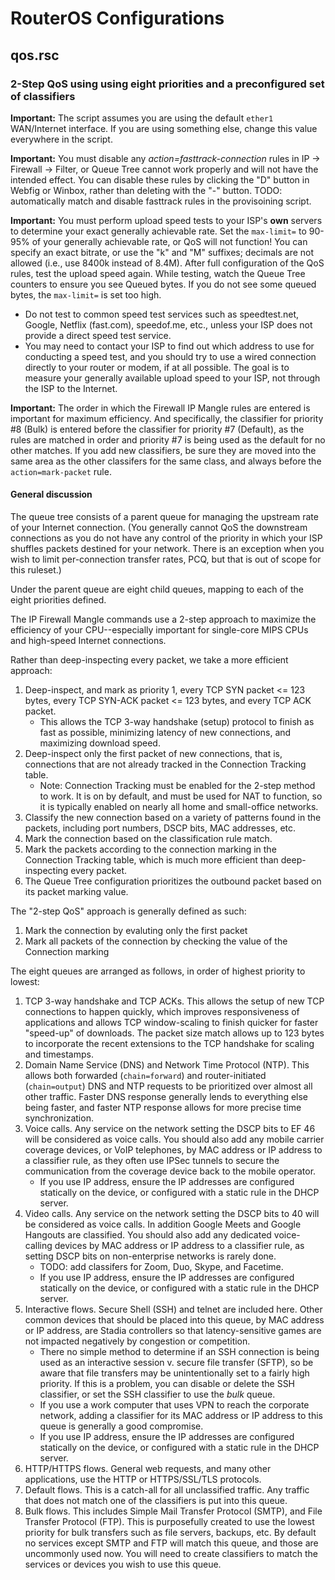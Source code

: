 # RouterOS Configurations

## qos.rsc
### 2-Step QoS using using eight priorities and a preconfigured set of classifiers

**Important:** The script assumes you are using the default `ether1` WAN/Internet
interface. If you are using something else, change this value everywhere in the
script.

**Important:** You must disable any _action=fasttrack-connection_ rules in IP ->
Firewall -> Filter, or Queue Tree cannot work properly and will not have the
intended effect. You can disable these rules by clicking the "D" button in Webfig
or Winbox, rather than deleting with the "-" button. TODO: automatically match
and disable fasttrack rules in the provisoining script.

**Important:** You must perform upload speed tests to your ISP's **own** servers
to determine your exact generally achievable rate. Set the `max-limit=` to
90-95% of your generally achievable rate, or QoS will not function! You can
specify an exact bitrate, or use the "k" and "M" suffixes; decimals are not
allowed (i.e., use 8400k instead of 8.4M). After full configuration of the QoS
rules, test the upload speed again. While testing, watch the Queue Tree counters
to ensure you see Queued bytes. If you do not see some queued bytes, the
`max-limit=` is set too high.
* Do not test to common speed test services such as speedtest.net, Google,
  Netflix (fast.com), speedof.me, etc., unless your ISP does not provide a
  direct speed test service.
* You may need to contact your ISP to find out which address to use for
  conducting a speed test, and you should try to use a wired connection
  directly to your router or modem, if at all possible. The goal is to measure
  your generally available upload speed to your ISP, not through the ISP to the
  Internet.

**Important:** The order in which the Firewall IP Mangle rules are entered is
important for maximum efficiency. And specifically, the classifier for priority
#8 (Bulk) is entered before the classifier for priority #7 (Default), as the
rules are matched in order and priority #7 is being used as the default for no
other matches. If you add new classifiers, be sure they are moved into the same
area as the other classifers for the same class, and always before the
`action=mark-packet` rule.

#### General discussion

The queue tree consists of a parent queue for managing the upstream rate of your
Internet connection. (You generally cannot QoS the downstream connections as you
do not have any control of the priority in which your ISP shuffles packets
destined for your network. There is an exception when you wish to limit
per-connection transfer rates, PCQ, but that is out of scope for this ruleset.)

Under the parent queue are eight child queues, mapping to each of the eight
priorities defined.

The IP Firewall Mangle commands use a 2-step approach to maximize the efficiency
of your CPU--especially important for single-core MIPS CPUs and high-speed
Internet connections.

Rather than deep-inspecting every packet, we take a more efficient approach:
1. Deep-inspect, and mark as priority 1, every TCP SYN packet <= 123 bytes,
every TCP SYN-ACK packet <= 123 bytes, and every TCP ACK packet.
   * This allows the TCP 3-way handshake (setup) protocol to finish as fast as
     possible, minimizing latency of new connections, and maximizing download
     speed.
1. Deep-inspect only the first packet of new connections, that is, connections
   that are not already tracked in the Connection Tracking table.
   * Note: Connection Tracking must be enabled for the 2-step method to work.
     It is on by default, and must be used for NAT to function, so it is
     typically enabled on nearly all home and small-office networks.
1. Classify the new connection based on a variety of patterns found in the
   packets, including port numbers, DSCP bits, MAC addresses, etc.
1. Mark the connection based on the classification rule match.
1. Mark the packets according to the connection marking in the Connection
   Tracking table, which is much more efficient than deep-inspecting every
   packet.
1. The Queue Tree configuration prioritizes the outbound packet based on its
   packet marking value.
   
The "2-step QoS" approach is generally defined as such:
1. Mark the connection by evaluting only the first packet
1. Mark all packets of the connection by checking the value of the Connection
   marking

The eight queues are arranged as follows, in order of highest priority to
lowest:
1. TCP 3-way handshake and TCP ACKs. This allows the setup of new TCP
   connections to happen quickly, which improves responsiveness of applications
   and allows TCP window-scaling to finish quicker for faster "speed-up" of
   downloads. The packet size match allows up to 123 bytes to incorporate the
   recent extensions to the TCP handshake for scaling and timestamps.
1. Domain Name Service (DNS) and Network Time Protocol (NTP). This allows both
   forwarded (`chain=forward`) and router-initiated (`chain=output`) DNS and NTP
   requests to be prioritized over almost all other traffic. Faster DNS response
   generally lends to everything else being faster, and faster NTP response
   allows for more precise time synchronization.
1. Voice calls. Any service on the network setting the DSCP bits to EF 46 will
   be considered as voice calls. You should also add any mobile carrier coverage
   devices, or VoIP telephones, by MAC address or IP address to a classifier
   rule, as they often use IPSec tunnels to secure the communication from the
   coverage device back to the mobile operator.
   * If you use IP address, ensure the IP addresses are configured statically on
     the device, or configured with a static rule in the DHCP server.
1. Video calls. Any service on the network setting the DSCP bits to 40 will be
   considered as voice calls. In addition Google Meets and Google Hangouts are
   classified. You should also add any dedicated voice-calling devices by MAC
   address or IP address to a classifier rule, as setting DSCP bits on
   non-enterprise networks is rarely done.
   * TODO: add classifers for Zoom, Duo, Skype, and Facetime.
   * If you use IP address, ensure the IP addresses are configured statically on
     the device, or configured with a static rule in the DHCP server.
1. Interactive flows. Secure Shell (SSH) and telnet are included here. Other
   common devices that should be placed into this queue, by MAC address or IP
   address, are Stadia controllers so that latency-sensitive games are not
   impacted negatively by congestion or competition.
   * There no simple method to determine if an SSH connection is being used as
     an interactive session v. secure file transfer (SFTP), so be aware that
     file transfers may be unintentionally set to a fairly high priority. If
     this is a problem, you can disable or delete the SSH classifier, or set the
     SSH classifier to use the _bulk_ queue.
   * If you use a work computer that uses VPN to reach the corporate network,
     adding a classifier for its MAC address or IP address to this queue is
     generally a good compromise.
   * If you use IP address, ensure the IP addresses are configured statically
     on the device, or configured with a static rule in the DHCP server.
 1. HTTP/HTTPS flows. General web requests, and many other applications, use
    the HTTP or HTTPS/SSL/TLS protocols.
 1. Default flows. This is a catch-all for all unclassified traffic. Any
    traffic that does not match one of the classifiers is put into this queue.
 1. Bulk flows. This includes Simple Mail Transfer Protocol (SMTP), and File
    Transfer Protocol (FTP). This is purposefully created to use the lowest
    priority for bulk transfers such as file servers, backups, etc. By default
    no services except SMTP and FTP will match this queue, and those are
    uncommonly used now. You will need to create classifiers to match the
    services or devices you wish to use this queue.
